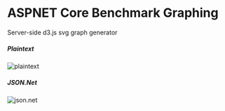 # ASPNET Core Benchmark Graphing
Server-side d3.js svg graph generator
 
##### Plaintext
![plaintext](https://d3renderer.azurewebsites.net/plaintext/v7?src=1)

##### JSON.Net
![json.net](https://d3renderer.azurewebsites.net/json/v5?src=1)
